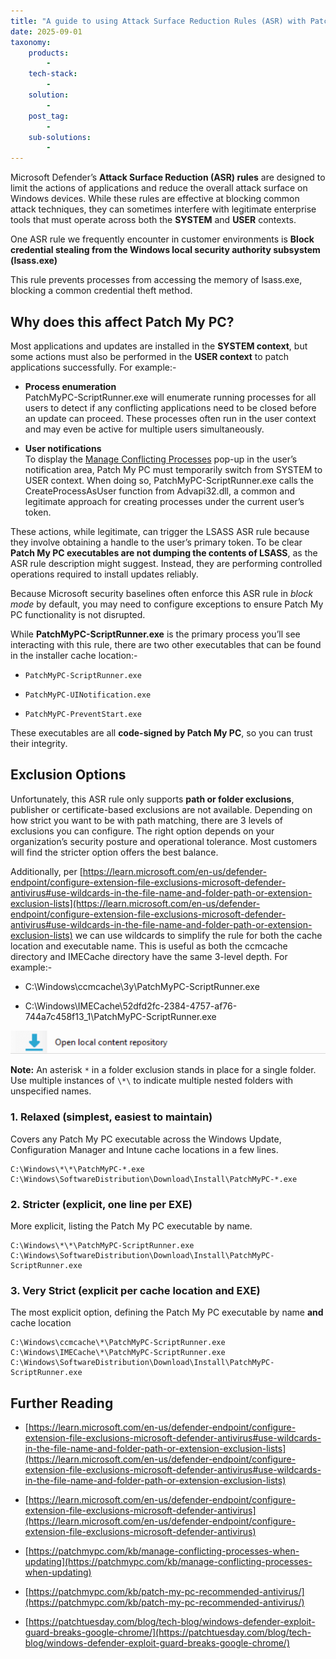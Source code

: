 ```yaml
---
title: "A guide to using Attack Surface Reduction Rules (ASR) with Patch My PC"
date: 2025-09-01
taxonomy:
    products:
        - 
    tech-stack:
        - 
    solution:
        - 
    post_tag:
        - 
    sub-solutions:
        - 
---
```


Microsoft Defender’s **Attack Surface Reduction (ASR) rules** are designed to limit the actions of applications and reduce the overall attack surface on Windows devices. While these rules are effective at blocking common attack techniques, they can sometimes interfere with legitimate enterprise tools that must operate across both the **SYSTEM** and **USER** contexts.

One ASR rule we frequently encounter in customer environments is **Block credential stealing from the Windows local security authority subsystem (lsass.exe)**

This rule prevents processes from accessing the memory of lsass.exe, blocking a common credential theft method.

## Why does this affect Patch My PC?

Most applications and updates are installed in the **SYSTEM context**, but some actions must also be performed in the **USER context** to patch applications successfully. For example:-

- **Process enumeration**  
    PatchMyPC-ScriptRunner.exe will enumerate running processes for all users to detect if any conflicting applications need to be closed before an update can proceed. These processes often run in the user context and may even be active for multiple users simultaneously.

- **User notifications**  
    To display the [Manage Conflicting Processes](https://patchmypc.com/kb/manage-conflicting-processes-when-updating/) pop-up in the user’s notification area, Patch My PC must temporarily switch from SYSTEM to USER context. When doing so, PatchMyPC-ScriptRunner.exe calls the CreateProcessAsUser function from Advapi32.dll, a common and legitimate approach for creating processes under the current user’s token.

These actions, while legitimate, can trigger the LSASS ASR rule because they involve obtaining a handle to the user’s primary token. To be clear **Patch My PC executables are not dumping the contents of LSASS**, as the ASR rule description might suggest. Instead, they are performing controlled operations required to install updates reliably.

Because Microsoft security baselines often enforce this ASR rule in _block mode_ by default, you may need to configure exceptions to ensure Patch My PC functionality is not disrupted.

While **PatchMyPC-ScriptRunner.exe** is the primary process you’ll see interacting with this rule, there are two other executables that can be found in the installer cache location:-

- `PatchMyPC-ScriptRunner.exe`

- `PatchMyPC-UINotification.exe`

- `PatchMyPC-PreventStart.exe`

These executables are all **code-signed by Patch My PC**, so you can trust their integrity.

## Exclusion Options

Unfortunately, this ASR rule only supports **path or folder exclusions**, publisher or certificate-based exclusions are not available. Depending on how strict you want to be with path matching, there are 3 levels of exclusions you can configure. The right option depends on your organization’s security posture and operational tolerance. Most customers will find the stricter option offers the best balance.

Additionally, per [https://learn.microsoft.com/en-us/defender-endpoint/configure-extension-file-exclusions-microsoft-defender-antivirus#use-wildcards-in-the-file-name-and-folder-path-or-extension-exclusion-lists](https://learn.microsoft.com/en-us/defender-endpoint/configure-extension-file-exclusions-microsoft-defender-antivirus#use-wildcards-in-the-file-name-and-folder-path-or-extension-exclusion-lists) we can use wildcards to simplify the rule for both the cache location and executable name. This is useful as both the ccmcache directory and IMECache directory have the same 3-level depth. For example:-

- C:\\Windows\\ccmcache\\3y\\PatchMyPC-ScriptRunner.exe

- C:\\Windows\\IMECache\\52dfd2fc-2384-4757-af76-744a7c458f13\_1\\PatchMyPC-ScriptRunner.exe

![folder depth](/_images/image.png "folder depth")

**Note:** An asterisk `*` in a folder exclusion stands in place for a single folder. Use multiple instances of `\*\` to indicate multiple nested folders with unspecified names.

### 1\. Relaxed (simplest, easiest to maintain)

Covers any Patch My PC executable across the Windows Update, Configuration Manager and Intune cache locations in a few lines.

```
C:\Windows\*\*\PatchMyPC-*.exe
C:\Windows\SoftwareDistribution\Download\Install\PatchMyPC-*.exe
```

### 2\. Stricter (explicit, one line per EXE)

More explicit, listing the Patch My PC executable by name.

```
C:\Windows\*\*\PatchMyPC-ScriptRunner.exe
C:\Windows\SoftwareDistribution\Download\Install\PatchMyPC-ScriptRunner.exe
```

### 3\. Very Strict (explicit per cache location and EXE)

The most explicit option, defining the Patch My PC executable by name **and** cache location

```
C:\Windows\ccmcache\*\PatchMyPC-ScriptRunner.exe
C:\Windows\IMECache\*\PatchMyPC-ScriptRunner.exe
C:\Windows\SoftwareDistribution\Download\Install\PatchMyPC-ScriptRunner.exe
```

## Further Reading

- [https://learn.microsoft.com/en-us/defender-endpoint/configure-extension-file-exclusions-microsoft-defender-antivirus#use-wildcards-in-the-file-name-and-folder-path-or-extension-exclusion-lists](https://learn.microsoft.com/en-us/defender-endpoint/configure-extension-file-exclusions-microsoft-defender-antivirus#use-wildcards-in-the-file-name-and-folder-path-or-extension-exclusion-lists)

- [https://learn.microsoft.com/en-us/defender-endpoint/configure-extension-file-exclusions-microsoft-defender-antivirus](https://learn.microsoft.com/en-us/defender-endpoint/configure-extension-file-exclusions-microsoft-defender-antivirus)

- [https://patchmypc.com/kb/manage-conflicting-processes-when-updating](https://patchmypc.com/kb/manage-conflicting-processes-when-updating)

- [https://patchmypc.com/kb/patch-my-pc-recommended-antivirus/](https://patchmypc.com/kb/patch-my-pc-recommended-antivirus/)

- [https://patchtuesday.com/blog/tech-blog/windows-defender-exploit-guard-breaks-google-chrome/](https://patchtuesday.com/blog/tech-blog/windows-defender-exploit-guard-breaks-google-chrome/)